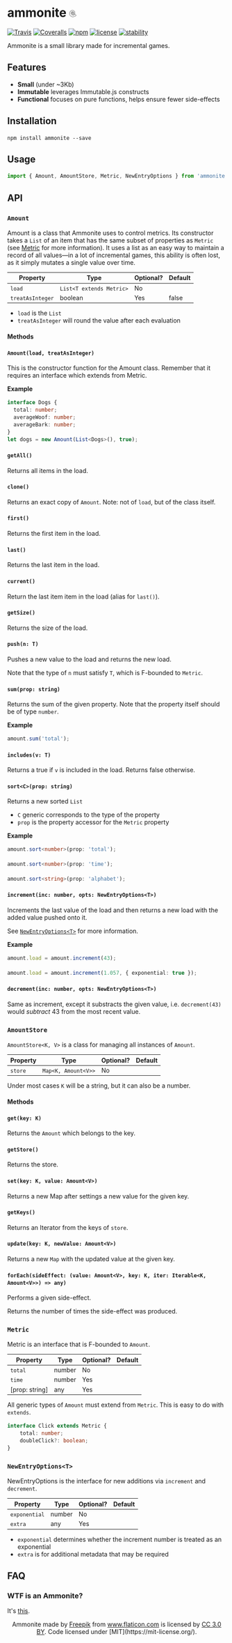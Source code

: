 # ammonite ![ammonite](media/ammonite.png)

[![Travis](https://img.shields.io/travis/Clickopolis/ammonite.svg?style=flat-square)]()
[![Coveralls](https://img.shields.io/coveralls/Clickopolis/ammonite.svg?style=flat-square)]()
[![npm](https://img.shields.io/npm/v/ammonite.svg?style=flat-square)]()
[![license](https://img.shields.io/github/license/Clickopolis/ammonite.svg?style=flat-square)]()
[![stability](https://img.shields.io/badge/stability-experimental-orange.svg?style=flat-square)]()

Ammonite is a small library made for incremental games.

## Features
- **Small** (under ~3Kb)
- **Immutable** leverages Immutable.js constructs
- **Functional** focuses on pure functions, helps ensure fewer side-effects

## Installation

```
npm install ammonite --save
```

## Usage

```Typescript
import { Amount, AmountStore, Metric, NewEntryOptions } from 'ammonite';
```

## API

### `Amount`

Amount is a class that Ammonite uses to control metrics. Its constructor takes a `List` of an item that has the same subset of properties as `Metric` (see [Metric](#Metric) for more information). It uses a list as an easy way to maintain a record of all values&mdash;in a lot of incremental games, this ability is often lost, as it simply mutates a single value over time.

| Property       | Type                   | Optional? | Default |
|----------------|------------------------|------------|----------|
| `load`           | `List<T extends Metric>` | No |      |
| `treatAsInteger` | boolean                | Yes | false |

- `load` is the `List`
- `treatAsInteger` will round the value after each evaluation

#### Methods
#### `Amount(load, treatAsInteger)`

This is the constructor function for the Amount class. Remember that it requires an interface which extends from Metric.

**Example**

```Typescript
interface Dogs {
  total: number;
  averageWoof: number;
  averageBark: number;
}
let dogs = new Amount(List<Dogs>(), true);
```

#### `getAll()`

Returns all items in the load.

#### `clone()`

Returns an exact copy of `Amount`.
Note: not of `load`, but of the class itself.

#### `first()`

Returns the first item in the load.

#### `last()`

Returns the last item in the load.

#### `current()`

Return the last item item in the load (alias for `last()`).

#### `getSize()`

Returns the size of the load.

#### `push(n: T)`

Pushes a new value to the load and returns the new load.

Note that the type of `n` must satisfy `T`, which is F-bounded to `Metric`.

#### `sum(prop: string)`

Returns the sum of the given property. Note that the property itself should be of type `number`.

**Example**

```Typescript
amount.sum('total');
```

#### `includes(v: T)`

Returns a true if `v` is included in the load.
Returns false otherwise.

#### `sort<C>(prop: string)`

Returns a new sorted `List`

- `C` generic corresponds to the type of the property
- `prop` is the property accessor for the `Metric` property

**Example**

```Typescript
amount.sort<number>(prop: 'total');

amount.sort<number>(prop: 'time');

amount.sort<string>(prop: 'alphabet');
```

#### `increment(inc: number, opts: NewEntryOptions<T>)`

Increments the last value of the load and then returns a new load with the added value pushed onto it.

See [`NewEntryOptions<T>`](#newentryoptionst) for more information.

**Example**

```Typescript
amount.load = amount.increment(43);

amount.load = amount.increment(1.057, { exponential: true });
```

#### `decrement(inc: number, opts: NewEntryOptions<T>)`

Same as increment, except it substracts the given value, i.e. `decrement(43)` would _subtract_ 43 from the most recent value.

### `AmountStore`

`AmountStore<K, V>` is a class for managing all instances of `Amount`.

| Property | Type   | Optional? | Default |
|----------|--------|------------|------|
| `store`    | `Map<K, Amount<V>>` | No |   |

Under most cases `K` will be a string, but it can also be a number.

#### Methods

#### `get(key: K)`

Returns the `Amount` which belongs to the key.

#### `getStore()`

Returns the store.

#### `set(key: K, value: Amount<V>)`

Returns a new Map after settings a new value for the given key.

#### `getKeys()`

Returns an Iterator from the keys of `store`.

#### `update(key: K, newValue: Amount<V>)`

Returns a new `Map` with the updated value at the given key.

#### `forEach(sideEffect: (value: Amount<V>, key: K, iter: Iterable<K, Amount<V>>) => any)`

Performs a given side-effect.

Returns the number of times the side-effect was produced.


### `Metric`

Metric is an interface that is F-bounded to `Amount`.

| Property | Type   | Optional? | Default |
|----------|--------|------------|------|
| `total`    | number | No |   |
| `time`     | number | Yes |    |
| [prop: string]     | any | Yes | |

All generic types of `Amount` must extend from `Metric`. This is easy to do with `extends`.

```Typescript
interface Click extends Metric {
    total: number;
    doubleClick?: boolean;
}
```

### `NewEntryOptions<T>`

NewEntryOptions is the interface for new additions via `increment` and `decrement`.

| Property | Type   | Optional? | Default |
|----------|--------|------------|------|
| `exponential`    | number | No |   |
| `extra`     | any | Yes |    |

- `exponential` determines whether the increment number is treated as an exponential
- `extra` is for additional metadata that may be required

## FAQ

### WTF is an Ammonite?
It's [this](https://www.google.com/search?q=ammonite&source=lnms&tbm=isch&sa=X&ved=0ahUKEwjU8vfRgODSAhUE9WMKHQyXDDwQ_AUICCgB&biw=892&bih=935).


<p align="center">
Ammonite made by <a href="http://www.freepik.com" title="Freepik">Freepik</a> from <a href="http://www.flaticon.com" title="Flaticon">www.flaticon.com</a> is licensed by <a href="http://creativecommons.org/licenses/by/3.0/" title="Creative Commons BY 3.0" target="_blank">CC 3.0 BY</a>. Code licensed under [MIT](https://mit-license.org/).
</p>
